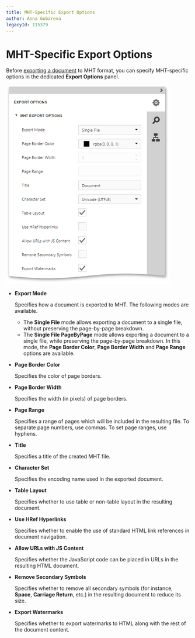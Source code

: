 ```yaml
---
title: MHT-Specific Export Options
author: Anna Gubareva
legacyId: 115379
---
```

# MHT-Specific Export Options
Before [exporting a document](export-a-document.md) to MHT format, you can specify MHT-specific options in the dedicated **Export Options** panel.

![EUD_HTML5DV_MhtExportOptions](../../../../images/img121801.png)
* **Export Mode**
	
	Specifies how a document is exported to MHT. The following modes are available.
	* The **Single File** mode allows exporting a document to a single file, without preserving the page-by-page breakdown.
	* The **Single File PageByPage** mode allows exporting a document to a single file, while preserving the page-by-page breakdown. In this mode, the **Page Border Color**, **Page Border Width** and **Page Range** options are available.
* **Page Border Color**
	
	Specifies the color of page borders.
* **Page Border Width**
	
	Specifies the width (in pixels) of page borders.
* **Page Range**
	
	Specifies a range of pages which will be included in the resulting file. To separate page numbers, use commas. To set page ranges, use hyphens.
* **Title**
	
	Specifies a title of the created MHT file.
* **Character Set**
	
	Specifies the encoding name used in the exported document.
* **Table Layout**
	
	Specifies whether to use table or non-table layout in the resulting document.
* **Use HRef Hyperlinks**
	
	Specifies whether to enable the use of standard HTML link references in document navigation.
* **Allow URLs with JS Content**
	
	Specifies whether the JavaScript code can be placed in URLs in the resulting HTML document.
* **Remove Secondary Symbols**
	
	Specifies whether to remove all secondary symbols (for instance, **Space**, **Carriage Return**, etc.) in the resulting document to reduce its size.
* **Export Watermarks**
	
	Specifies whether to export watermarks to HTML along with the rest of the document content.